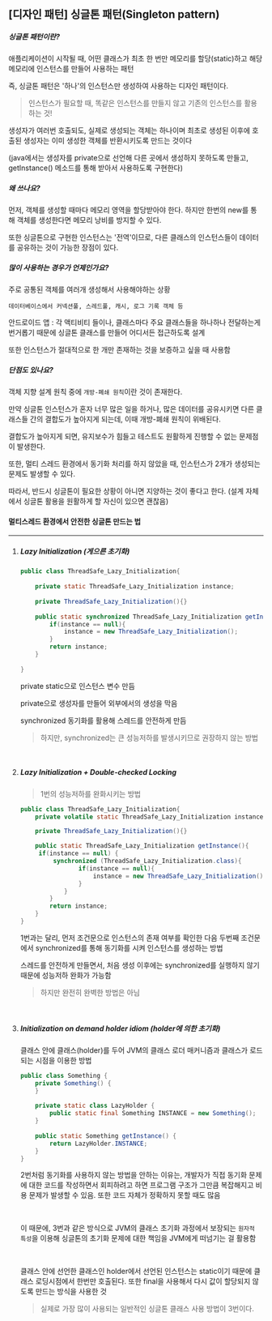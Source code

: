 ## [디자인 패턴] 싱글톤 패턴(Singleton pattern)



##### *싱글톤 패턴이란?*

애플리케이션이 시작될 때, 어떤 클래스가 최초 한 번만 메모리를 할당(static)하고 해당 메모리에 인스턴스를 만들어 사용하는 패턴



즉, 싱글톤 패턴은 '하나'의 인스턴스만 생성하여 사용하는 디자인 패턴이다.

> 인스턴스가 필요할 때, 똑같은 인스턴스를 만들지 않고 기존의 인스턴스를 활용하는 것!



생성자가 여러번 호출되도, 실제로 생성되는 객체는 하나이며 최초로 생성된 이후에 호출된 생성자는 이미 생성한 객체를 반환시키도록 만드는 것이다

(java에서는 생성자를 private으로 선언해 다른 곳에서 생성하지 못하도록 만들고, getInstance() 메소드를 통해 받아서 사용하도록 구현한다)



##### *왜 쓰나요?*

먼저, 객체를 생성할 때마다 메모리 영역을 할당받아야 한다. 하지만 한번의 new를 통해 객체를 생성한다면 메모리 낭비를 방지할 수 있다.

또한 싱글톤으로 구현한 인스턴스는 '전역'이므로, 다른 클래스의 인스턴스들이 데이터를 공유하는 것이 가능한 장점이 있다.



##### *많이 사용하는 경우가 언제인가요?*

주로 공통된 객체를 여러개 생성해서 사용해야하는 상황

```
데이터베이스에서 커넥션풀, 스레드풀, 캐시, 로그 기록 객체 등
```

안드로이드 앱 : 각 액티비티 들이나, 클래스마다 주요 클래스들을 하나하나 전달하는게 번거롭기 때문에 싱글톤 클래스를 만들어 어디서든 접근하도록 설계

또한 인스턴스가 절대적으로 한 개만 존재하는 것을 보증하고 싶을 때 사용함



##### *단점도 있나요?*

객체 지향 설계 원칙 중에 `개방-폐쇄 원칙`이란 것이 존재한다.

만약 싱글톤 인스턴스가 혼자 너무 많은 일을 하거나, 많은 데이터를 공유시키면 다른 클래스들 간의 결합도가 높아지게 되는데, 이때 개방-폐쇄 원칙이 위배된다.

결합도가 높아지게 되면, 유지보수가 힘들고 테스트도 원활하게 진행할 수 없는 문제점이 발생한다.



또한, 멀티 스레드 환경에서 동기화 처리를 하지 않았을 때, 인스턴스가 2개가 생성되는 문제도 발생할 수 있다.



따라서, 반드시 싱글톤이 필요한 상황이 아니면 지양하는 것이 좋다고 한다. (설계 자체에서 싱글톤 활용을 원활하게 할 자신이 있으면 괜찮음)





#### 멀티스레드 환경에서 안전한 싱글톤 만드는 법

---

1. #####  Lazy Initialization (게으른 초기화)

   ```java
   public class ThreadSafe_Lazy_Initialization{
    
       private static ThreadSafe_Lazy_Initialization instance;
    
       private ThreadSafe_Lazy_Initialization(){}
        
       public static synchronized ThreadSafe_Lazy_Initialization getInstance(){
           if(instance == null){
               instance = new ThreadSafe_Lazy_Initialization();
           }
           return instance;
       }
    
   }
   ```

   private static으로 인스턴스 변수 만듬

   private으로 생성자를 만들어 외부에서의 생성을 막음

   synchronized 동기화를 활용해 스레드를 안전하게 만듬

   > 하지만, synchronized는 큰 성능저하를 발생시키므로 권장하지 않는 방법

   <br>

2. ##### Lazy Initialization + Double-checked Locking

   > 1번의 성능저하를 완화시키는 방법

   ```java
   public class ThreadSafe_Lazy_Initialization{
       private volatile static ThreadSafe_Lazy_Initialization instance;
   
       private ThreadSafe_Lazy_Initialization(){}
   
       public static ThreadSafe_Lazy_Initialization getInstance(){
       	if(instance == null) {
           	synchronized (ThreadSafe_Lazy_Initialization.class){
                   if(instance == null){
                       instance = new ThreadSafe_Lazy_Initialization();
                   }
               }
           }
           return instance;
       }
   }
   ```

   1번과는 달리, 먼저 조건문으로 인스턴스의 존재 여부를 확인한 다음 두번째 조건문에서 synchronized를 통해 동기화를 시켜 인스턴스를 생성하는 방법

   스레드를 안전하게 만들면서, 처음 생성  이후에는 synchronized를 실행하지 않기 때문에 성능저하 완화가 가능함

   > 하지만 완전히 완벽한 방법은 아님

   <br>

3. #####  Initialization on demand holder idiom (holder에 의한 초기화)

   클래스 안에 클래스(holder)를 두어 JVM의 클래스 로더 매커니즘과 클래스가 로드되는 시점을 이용한 방법

   ```java
   public class Something {
       private Something() {
       }
    
       private static class LazyHolder {
           public static final Something INSTANCE = new Something();
       }
    
       public static Something getInstance() {
           return LazyHolder.INSTANCE;
       }
   }
   ```

   2번처럼 동기화를 사용하지 않는 방법을 안하는 이유는, 개발자가 직접 동기화 문제에 대한 코드를 작성하면서 회피하려고 하면 프로그램 구조가 그만큼 복잡해지고 비용 문제가 발생할 수 있음. 또한 코드 자체가 정확하지 못할 때도 많음

   <br>


   이 때문에, 3번과 같은 방식으로 JVM의 클래스 초기화 과정에서 보장되는 `원자적 특성`을 이용해 싱글톤의 초기화 문제에 대한 책임을 JVM에게 떠넘기는 걸 활용함

   <br>

   클래스 안에 선언한 클래스인 holder에서 선언된 인스턴스는 static이기 때문에 클래스 로딩시점에서 한번만 호출된다. 또한 final을 사용해서 다시 값이 할당되지 않도록 만드는 방식을 사용한 것

   > 실제로 가장 많이 사용되는 일반적인 싱글톤 클래스 사용 방법이 3번이다.
